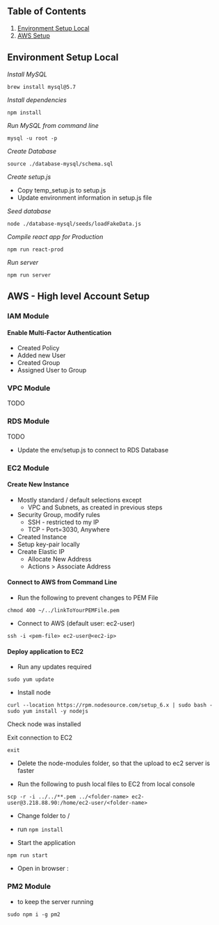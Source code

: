 
## Table of Contents

1. [Environment Setup Local](#Environment)
1. [AWS Setup](#AWS)

## Environment Setup Local

*Install MySQL*
```console
brew install mysql@5.7
```

*Install dependencies*
```console
npm install
```

*Run MySQL from command line*
```console
mysql -u root -p
```

*Create Database*
```
source ./database-mysql/schema.sql
```

*Create setup.js*
- Copy temp_setup.js to setup.js
- Update environment information in setup.js file


*Seed database*
```console
node ./database-mysql/seeds/loadFakeData.js
```

*Compile react app for Production*
```
npm run react-prod
```

*Run server*
```
npm run server
```

## AWS - High level Account Setup

### IAM Module

#### Enable Multi-Factor Authentication
- Created Policy
- Added new User
- Created Group
- Assigned User to Group

### VPC Module

TODO

### RDS Module

TODO

- Update the env/setup.js to connect to RDS Database

### EC2 Module

#### Create New Instance
- Mostly standard	/ default selections except
  - VPC and Subnets, as created in previous steps
- Security Group, modify rules
  - SSH - restricted to my IP
  - TCP - Port=3030, Anywhere
- Created Instance
- Setup key-pair locally
- Create Elastic IP
  - Allocate New Address
  - Actions > Associate Address

#### Connect to AWS from Command Line
- Run the following to prevent changes to PEM File
```console
chmod 400 ~/../linkToYourPEMFile.pem
```

- Connect to AWS (default user: ec2-user)
```
ssh -i <pem-file> ec2-user@<ec2-ip>
```

#### Deploy application to EC2
- Run any updates required
```
sudo yum update
```

- Install node
```
curl --location https://rpm.nodesource.com/setup_6.x | sudo bash -
sudo yum install -y nodejs
```
Check node was installed

Exit connection to EC2
```
exit
```

- Delete the node-modules folder, so that the upload to ec2 server is faster

- Run the following to push local files to EC2 from local console
```
scp -r -i ../../**.pem ../<folder-name> ec2-user@3.218.88.90:/home/ec2-user/<folder-name>
```

- Change folder to /<folder-name>

- run `npm install`

- Start the application
```
npm run start
```

- Open in browser
<elastic-ip-address>:<port>


### PM2 Module
- to keep the server running

```
sudo npm i -g pm2
```







